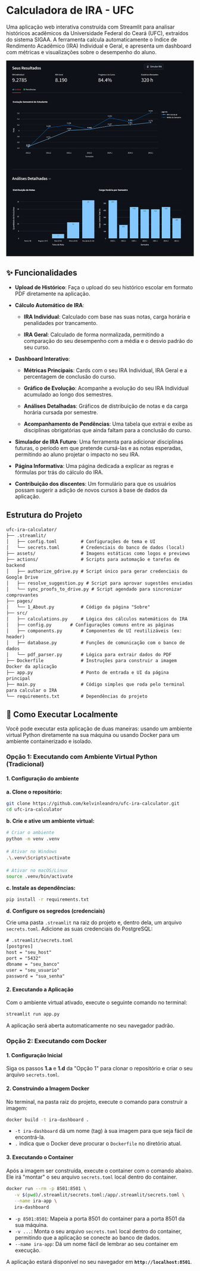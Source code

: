 # Calculadora de IRA - UFC

Uma aplicação web interativa construída com Streamlit para analisar históricos acadêmicos da Universidade Federal do Ceará (UFC), extraídos do sistema SIGAA. A ferramenta calcula automaticamente o Índice de Rendimento Acadêmico (IRA) Individual e Geral, e apresenta um dashboard com métricas e visualizações sobre o desempenho do aluno.

![preview](./assets/preview.png)

## ✨ Funcionalidades

- **Upload de Histórico**: Faça o upload do seu histórico escolar em formato PDF diretamente na aplicação.

- **Cálculo Automático de IRA**:

  - **IRA Individual**: Calculado com base nas suas notas, carga horária e penalidades por trancamento.

  - **IRA Geral**: Calculado de forma normalizada, permitindo a comparação do seu desempenho com a média e o desvio padrão do seu curso.

- **Dashboard Interativo**:

  - **Métricas Principais**: Cards com o seu IRA Individual, IRA Geral e a percentagem de conclusão do curso.

  - **Gráfico de Evolução**: Acompanhe a evolução do seu IRA Individual acumulado ao longo dos semestres.

  - **Análises Detalhadas**: Gráficos de distribuição de notas e da carga horária cursada por semestre.

  - **Acompanhamento de Pendências**: Uma tabela que extrai e exibe as disciplinas obrigatórias que ainda faltam para a conclusão do curso.

- **Simulador de IRA Futuro**: Uma ferramenta para adicionar disciplinas futuras, o período em que pretende cursá-las e as notas esperadas, permitindo ao aluno projetar o impacto no seu IRA.

- **Página Informativa**: Uma página dedicada a explicar as regras e fórmulas por trás do cálculo do IRA.

- **Contribuição dos discentes**: Um formulário para que os usuários possam sugerir a adição de novos cursos à base de dados da aplicação.

## Estrutura do Projeto

```
ufc-ira-calculator/
├── .streamlit/
│   ├── config.toml         # Configurações de tema e UI
│   └── secrets.toml        # Credenciais do banco de dados (local)
├── assets/                 # Imagens estáticas como logos e previews
├── actions/                # Scripts para automação e tarefas de backend
│   ├── authorize_gdrive.py # Script único para gerar credenciais do Google Drive
│   ├── resolve_suggestion.py # Script para aprovar sugestões enviadas
│   └── sync_proofs_to_drive.py # Script agendado para sincronizar comprovantes
├── pages/
│   └── 1_About.py          # Código da página "Sobre"
├── src/
│   ├── calculations.py     # Lógica dos cálculos matemáticos do IRA
│   ├── config.py       # Configurações comuns entre as páginas
│   ├── components.py       # Componentes de UI reutilizáveis (ex: header)
│   ├── database.py         # Funções de comunicação com o banco de dados
│   └── pdf_parser.py       # Lógica para extrair dados do PDF
├── Dockerfile              # Instruções para construir a imagem Docker da aplicação
├── app.py                  # Ponto de entrada e UI da página principal
├── main.py                 # Código simples que roda pelo terminal para calcular o IRA
└── requirements.txt        # Dependências do projeto
```

## 🚀 Como Executar Localmente

Você pode executar esta aplicação de duas maneiras: usando um ambiente virtual Python diretamente na sua máquina ou usando Docker para um ambiente containerizado e isolado.

### Opção 1: Executando com Ambiente Virtual Python (Tradicional)

#### 1. Configuração do ambiente

**a. Clone o repositório:**

```sh
git clone https://github.com/kelvinleandro/ufc-ira-calculator.git
cd ufc-ira-calculator
```

**b. Crie e ative um ambiente virtual:**

```sh
# Criar o ambiente
python -m venv .venv

# Ativar no Windows
.\.venv\Scripts\activate

# Ativar no macOS/Linux
source .venv/bin/activate
```

**c. Instale as dependências:**

```sh
pip install -r requirements.txt
```

**d. Configure os segredos (credenciais)**

Crie uma pasta `.streamlit` na raiz do projeto e, dentro dela, um arquivo `secrets.toml`. Adicione as suas credenciais do PostgreSQL:

```
# .streamlit/secrets.toml
[postgres]
host = "seu_host"
port = "5432"
dbname = "seu_banco"
user = "seu_usuario"
password = "sua_senha"
```

#### 2. Executando a Aplicação

Com o ambiente virtual ativado, execute o seguinte comando no terminal:

```sh
streamlit run app.py
```

A aplicação será aberta automaticamente no seu navegador padrão.

### Opção 2: Executando com Docker

#### 1. Configuração Inicial

Siga os passos **1.a** e **1.d** da "Opção 1" para clonar o repositório e criar o seu arquivo `secrets.toml`.

#### 2. Construindo a Imagem Docker

No terminal, na pasta raiz do projeto, execute o comando para construir a imagem:

```bash
docker build -t ira-dashboard .
```

- `-t ira-dashboard` dá um nome (tag) à sua imagem para que seja fácil de encontrá-la.
- `.` indica que o Docker deve procurar o `Dockerfile` no diretório atual.

#### 3. Executando o Container

Após a imagem ser construída, execute o container com o comando abaixo. Ele irá "montar" o seu arquivo `secrets.toml` local dentro do container.

```bash
docker run --rm -p 8501:8501 \
   -v $(pwd)/.streamlit/secrets.toml:/app/.streamlit/secrets.toml \
   --name ira-app \
   ira-dashboard
```

- `-p 8501:8501`: Mapeia a porta 8501 do container para a porta 8501 da sua máquina.
- `-v ...`: Monta o seu arquivo `secrets.toml` local dentro do container, permitindo que a aplicação se conecte ao banco de dados.
- `--name ira-app`: Dá um nome fácil de lembrar ao seu container em execução.

A aplicação estará disponível no seu navegador em **`http://localhost:8501`**.
